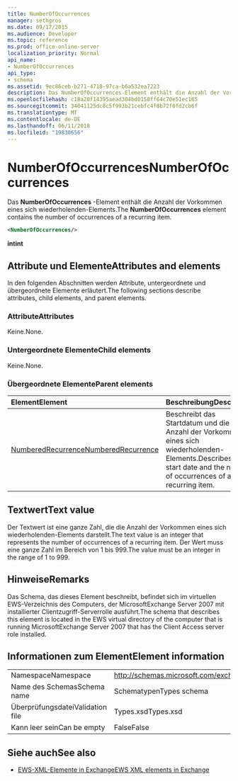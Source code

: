 ```yaml
---
title: NumberOfOccurrences
manager: sethgros
ms.date: 09/17/2015
ms.audience: Developer
ms.topic: reference
ms.prod: office-online-server
localization_priority: Normal
api_name:
- NumberOfOccurrences
api_type:
- schema
ms.assetid: 9ec86ceb-b271-4718-97ca-b6a532ea7223
description: Das NumberOfOccurrences-Element enthält die Anzahl der Vorkommen eines sich wiederholenden-Elements.
ms.openlocfilehash: c18a20f14395aead304bd0158ff64c70e51ec165
ms.sourcegitcommit: 34041125dc8c5f993b21cebfc4f8b72f0fd2cb6f
ms.translationtype: MT
ms.contentlocale: de-DE
ms.lasthandoff: 06/11/2018
ms.locfileid: "19830656"
---
```

# <a name="numberofoccurrences"></a><span data-ttu-id="5ad2f-103">NumberOfOccurrences</span><span class="sxs-lookup"><span data-stu-id="5ad2f-103">NumberOfOccurrences</span></span>

<span data-ttu-id="5ad2f-104">Das **NumberOfOccurrences** -Element enthält die Anzahl der Vorkommen eines sich wiederholenden-Elements.</span><span class="sxs-lookup"><span data-stu-id="5ad2f-104">The **NumberOfOccurrences** element contains the number of occurrences of a recurring item.</span></span> 
  
```xml
<NumberOfOccurrences/>
```

 <span data-ttu-id="5ad2f-105">**int**</span><span class="sxs-lookup"><span data-stu-id="5ad2f-105">**int**</span></span>
## <a name="attributes-and-elements"></a><span data-ttu-id="5ad2f-106">Attribute und Elemente</span><span class="sxs-lookup"><span data-stu-id="5ad2f-106">Attributes and elements</span></span>

<span data-ttu-id="5ad2f-107">In den folgenden Abschnitten werden Attribute, untergeordnete und übergeordnete Elemente erläutert.</span><span class="sxs-lookup"><span data-stu-id="5ad2f-107">The following sections describe attributes, child elements, and parent elements.</span></span>
  
### <a name="attributes"></a><span data-ttu-id="5ad2f-108">Attribute</span><span class="sxs-lookup"><span data-stu-id="5ad2f-108">Attributes</span></span>

<span data-ttu-id="5ad2f-109">Keine.</span><span class="sxs-lookup"><span data-stu-id="5ad2f-109">None.</span></span>
  
### <a name="child-elements"></a><span data-ttu-id="5ad2f-110">Untergeordnete Elemente</span><span class="sxs-lookup"><span data-stu-id="5ad2f-110">Child elements</span></span>

<span data-ttu-id="5ad2f-111">Keine.</span><span class="sxs-lookup"><span data-stu-id="5ad2f-111">None.</span></span>
  
### <a name="parent-elements"></a><span data-ttu-id="5ad2f-112">Übergeordnete Elemente</span><span class="sxs-lookup"><span data-stu-id="5ad2f-112">Parent elements</span></span>

|<span data-ttu-id="5ad2f-113">**Element**</span><span class="sxs-lookup"><span data-stu-id="5ad2f-113">**Element**</span></span>|<span data-ttu-id="5ad2f-114">**Beschreibung**</span><span class="sxs-lookup"><span data-stu-id="5ad2f-114">**Description**</span></span>|
|:-----|:-----|
|[<span data-ttu-id="5ad2f-115">NumberedRecurrence</span><span class="sxs-lookup"><span data-stu-id="5ad2f-115">NumberedRecurrence</span></span>](numberedrecurrence.md) <br/> |<span data-ttu-id="5ad2f-116">Beschreibt das Startdatum und die Anzahl der Vorkommen eines sich wiederholenden-Elements.</span><span class="sxs-lookup"><span data-stu-id="5ad2f-116">Describes the start date and the number of occurrences of a recurring item.</span></span>  <br/> |
   
## <a name="text-value"></a><span data-ttu-id="5ad2f-117">Textwert</span><span class="sxs-lookup"><span data-stu-id="5ad2f-117">Text value</span></span>

<span data-ttu-id="5ad2f-118">Der Textwert ist eine ganze Zahl, die die Anzahl der Vorkommen eines sich wiederholenden-Elements darstellt.</span><span class="sxs-lookup"><span data-stu-id="5ad2f-118">The text value is an integer that represents the number of occurrences of a recurring item.</span></span> <span data-ttu-id="5ad2f-119">Der Wert muss eine ganze Zahl im Bereich von 1 bis 999.</span><span class="sxs-lookup"><span data-stu-id="5ad2f-119">The value must be an integer in the range of 1 to 999.</span></span>
  
## <a name="remarks"></a><span data-ttu-id="5ad2f-120">Hinweise</span><span class="sxs-lookup"><span data-stu-id="5ad2f-120">Remarks</span></span>

<span data-ttu-id="5ad2f-121">Das Schema, das dieses Element beschreibt, befindet sich im virtuellen EWS-Verzeichnis des Computers, der MicrosoftExchange Server 2007 mit installierter Clientzugriff-Serverrolle ausführt.</span><span class="sxs-lookup"><span data-stu-id="5ad2f-121">The schema that describes this element is located in the EWS virtual directory of the computer that is running MicrosoftExchange Server 2007 that has the Client Access server role installed.</span></span>
  
## <a name="element-information"></a><span data-ttu-id="5ad2f-122">Informationen zum Element</span><span class="sxs-lookup"><span data-stu-id="5ad2f-122">Element information</span></span>

|||
|:-----|:-----|
|<span data-ttu-id="5ad2f-123">Namespace</span><span class="sxs-lookup"><span data-stu-id="5ad2f-123">Namespace</span></span>  <br/> |http://schemas.microsoft.com/exchange/services/2006/types  <br/> |
|<span data-ttu-id="5ad2f-124">Name des Schemas</span><span class="sxs-lookup"><span data-stu-id="5ad2f-124">Schema name</span></span>  <br/> |<span data-ttu-id="5ad2f-125">Schematypen</span><span class="sxs-lookup"><span data-stu-id="5ad2f-125">Types schema</span></span>  <br/> |
|<span data-ttu-id="5ad2f-126">Überprüfungsdatei</span><span class="sxs-lookup"><span data-stu-id="5ad2f-126">Validation file</span></span>  <br/> |<span data-ttu-id="5ad2f-127">Types.xsd</span><span class="sxs-lookup"><span data-stu-id="5ad2f-127">Types.xsd</span></span>  <br/> |
|<span data-ttu-id="5ad2f-128">Kann leer sein</span><span class="sxs-lookup"><span data-stu-id="5ad2f-128">Can be empty</span></span>  <br/> |<span data-ttu-id="5ad2f-129">False</span><span class="sxs-lookup"><span data-stu-id="5ad2f-129">False</span></span>  <br/> |
   
## <a name="see-also"></a><span data-ttu-id="5ad2f-130">Siehe auch</span><span class="sxs-lookup"><span data-stu-id="5ad2f-130">See also</span></span>



- [<span data-ttu-id="5ad2f-131">EWS-XML-Elemente in Exchange</span><span class="sxs-lookup"><span data-stu-id="5ad2f-131">EWS XML elements in Exchange</span></span>](ews-xml-elements-in-exchange.md)


